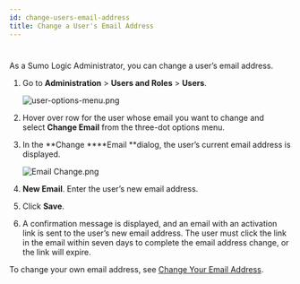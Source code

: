 ```yaml
---
id: change-users-email-address
title: Change a User's Email Address
---
```


#

As a Sumo Logic Administrator, you can change a user’s email address.

1. Go to **Administration** \> **Users and Roles** \> **Users**.

    ![user-options-menu.png](/img/users-and-roles/user-options-menu.png)

1. Hover over row for the user whose email you want to change and select **Change Email** from the three-dot options menu.
1. In the **Change ****Email **dialog, the user’s current email address is displayed.

    ![Email Change.png](/img/users-and-roles/Email_change.png)

1. **New Email**. Enter the user’s new email address.
1. Click **Save**.
1. A confirmation message is displayed, and an email with an activation link is sent to the user’s new email address. The user must click the link in the email within seven days to complete the email address change, or the link will expire.    

To change your own email address, see [Change Your Email Address](../../../get-started/account-setup.md). 
